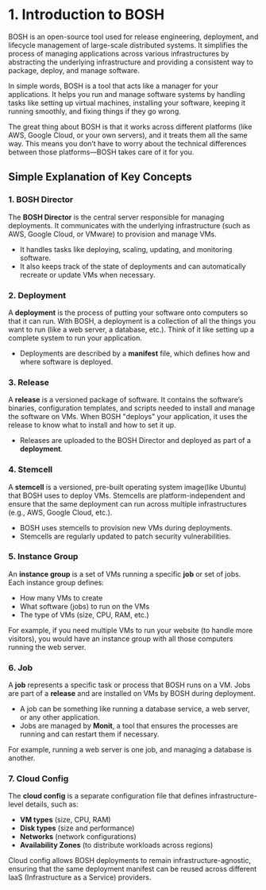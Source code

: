 # 1. Introduction to BOSH

BOSH is an open-source tool used for release engineering, deployment, and lifecycle management of large-scale distributed systems. It simplifies the process of managing applications across various infrastructures by abstracting the underlying infrastructure and providing a consistent way to package, deploy, and manage software.

In simple words, BOSH is a tool that acts like a manager for your applications. It helps you run and manage software systems by handling tasks like setting up virtual machines, installing your software, keeping it running smoothly, and fixing things if they go wrong.

The great thing about BOSH is that it works across different platforms (like AWS, Google Cloud, or your own servers), and it treats them all the same way. This means you don’t have to worry about the technical differences between those platforms—BOSH takes care of it for you.

## Simple Explanation of Key Concepts

### 1. BOSH Director

The **BOSH Director** is the central server responsible for managing deployments. It communicates with the underlying infrastructure (such as AWS, Google Cloud, or VMware) to provision and manage VMs.

- It handles tasks like deploying, scaling, updating, and monitoring software.
- It also keeps track of the state of deployments and can automatically recreate or update VMs when necessary.

### 2. Deployment

A **deployment** is the process of putting your software onto computers so that it can run. With BOSH, a deployment is a collection of all the things you want to run (like a web server, a database, etc.). Think of it like setting up a complete system to run your application.

- Deployments are described by a **manifest** file, which defines how and where software is deployed.

### 3. Release

A **release** is a versioned package of software. It contains the software’s binaries, configuration templates, and scripts needed to install and manage the software on VMs. When BOSH "deploys" your application, it uses the release to know what to install and how to set it up.

- Releases are uploaded to the BOSH Director and deployed as part of a **deployment**.

### 4. Stemcell

A **stemcell** is a versioned, pre-built operating system image(like Ubuntu) that BOSH uses to deploy VMs. Stemcells are platform-independent and ensure that the same deployment can run across multiple infrastructures (e.g., AWS, Google Cloud, etc.).

- BOSH uses stemcells to provision new VMs during deployments.
- Stemcells are regularly updated to patch security vulnerabilities.

### 5. Instance Group

An **instance group** is a set of VMs running a specific **job** or set of jobs. Each instance group defines:

- How many VMs to create
- What software (jobs) to run on the VMs
- The type of VMs (size, CPU, RAM, etc.)

For example, if you need multiple VMs to run your website (to handle more visitors), you would have an instance group with all those computers running the web server.

### 6. Job

A **job** represents a specific task or process that BOSH runs on a VM. Jobs are part of a **release** and are installed on VMs by BOSH during deployment.

- A job can be something like running a database service, a web server, or any other application.
- Jobs are managed by **Monit**, a tool that ensures the processes are running and can restart them if necessary.

For example, running a web server is one job, and managing a database is another.

###  7. Cloud Config

The **cloud config** is a separate configuration file that defines infrastructure-level details, such as:

- **VM types** (size, CPU, RAM)
- **Disk types** (size and performance)
- **Networks** (network configurations)
- **Availability Zones** (to distribute workloads across regions)

Cloud config allows BOSH deployments to remain infrastructure-agnostic, ensuring that the same deployment manifest can be reused across different IaaS (Infrastructure as a Service) providers.